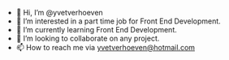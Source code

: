 - 👋 Hi, I’m @yvetverhoeven
- 👀 I’m interested in a part time job for Front End Development.
- 🌱 I’m currently learning Front End Development.
- 💞️ I’m looking to collaborate on any project.
- 📫 How to reach me via yvetverhoeven@hotmail.com

<!---
yvetverhoeven/yvetverhoeven is a ✨ special ✨ repository because its `README.md` (this file) appears on your GitHub profile.
You can click the Preview link to take a look at your changes.
--->
